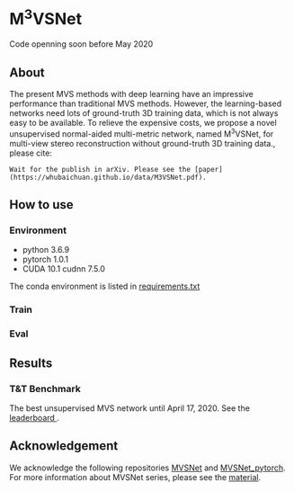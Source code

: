 # M<sup>3</sup>VSNet
Code openning soon before May 2020

## About
The present MVS methods with deep learning have an impressive performance than traditional MVS methods. However, the learning-based networks need lots of ground-truth 3D training data, which is not always easy to be available. To relieve the expensive costs, we propose a novel unsupervised normal-aided multi-metric network, named M<sup>3</sup>VSNet, for multi-view stereo reconstruction without ground-truth 3D training data., please cite:
```
Wait for the publish in arXiv. Please see the [paper](https://whubaichuan.github.io/data/M3VSNet.pdf).
```

## How to use
### Environment
- python 3.6.9
- pytorch 1.0.1
- CUDA 10.1 cudnn 7.5.0

The conda environment is listed in [requirements.txt](https://github.com/whubaichuan/M3VSNet/blob/master/requirements.txt)

### Train

### Eval

## Results

### T&T Benchmark
The best unsupervised MVS network until April 17, 2020. See the [leaderboard ](https://www.tanksandtemples.org/details/853/). 

## Acknowledgement
We acknowledge the following repositories [MVSNet](https://github.com/YoYo000/MVSNet) and [MVSNet_pytorch](https://github.com/xy-guo/MVSNet_pytorch). For more information about MVSNet series, please see the [material](https://mp.weixin.qq.com/s/fnKU4dkYvBEU913Vanj54Q).
